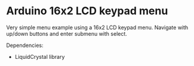 # Arduino 16x2 LCD keypad menu
Very simple menu example using a 16x2 LCD keypad menu.
Navigate with up/down buttons and enter submenu with select.

Dependencies:
- LiquidCrystal library
